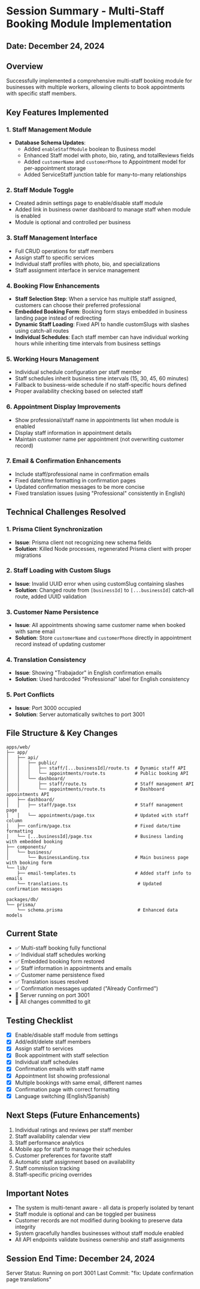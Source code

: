 # Session Summary - Multi-Staff Booking Module Implementation

## Date: December 24, 2024

## Overview
Successfully implemented a comprehensive multi-staff booking module for businesses with multiple workers, allowing clients to book appointments with specific staff members.

## Key Features Implemented

### 1. Staff Management Module
- **Database Schema Updates**:
  - Added `enableStaffModule` boolean to Business model
  - Enhanced Staff model with photo, bio, rating, and totalReviews fields
  - Added `customerName` and `customerPhone` to Appointment model for per-appointment storage
  - Added ServiceStaff junction table for many-to-many relationships

### 2. Staff Module Toggle
- Created admin settings page to enable/disable staff module
- Added link in business owner dashboard to manage staff when module is enabled
- Module is optional and controlled per business

### 3. Staff Management Interface
- Full CRUD operations for staff members
- Assign staff to specific services
- Individual staff profiles with photo, bio, and specializations
- Staff assignment interface in service management

### 4. Booking Flow Enhancements
- **Staff Selection Step**: When a service has multiple staff assigned, customers can choose their preferred professional
- **Embedded Booking Form**: Booking form stays embedded in business landing page instead of redirecting
- **Dynamic Staff Loading**: Fixed API to handle customSlugs with slashes using catch-all routes
- **Individual Schedules**: Each staff member can have individual working hours while inheriting time intervals from business settings

### 5. Working Hours Management
- Individual schedule configuration per staff member
- Staff schedules inherit business time intervals (15, 30, 45, 60 minutes)
- Fallback to business-wide schedule if no staff-specific hours defined
- Proper availability checking based on selected staff

### 6. Appointment Display Improvements
- Show professional/staff name in appointments list when module is enabled
- Display staff information in appointment details
- Maintain customer name per appointment (not overwriting customer record)

### 7. Email & Confirmation Enhancements
- Include staff/professional name in confirmation emails
- Fixed date/time formatting in confirmation pages
- Updated confirmation messages to be more concise
- Fixed translation issues (using "Professional" consistently in English)

## Technical Challenges Resolved

### 1. Prisma Client Synchronization
- **Issue**: Prisma client not recognizing new schema fields
- **Solution**: Killed Node processes, regenerated Prisma client with proper migrations

### 2. Staff Loading with Custom Slugs
- **Issue**: Invalid UUID error when using customSlug containing slashes
- **Solution**: Changed route from `[businessId]` to `[...businessId]` catch-all route, added UUID validation

### 3. Customer Name Persistence
- **Issue**: All appointments showing same customer name when booked with same email
- **Solution**: Store `customerName` and `customerPhone` directly in appointment record instead of updating customer

### 4. Translation Consistency
- **Issue**: Showing "Trabajador" in English confirmation emails
- **Solution**: Used hardcoded "Professional" label for English consistency

### 5. Port Conflicts
- **Issue**: Port 3000 occupied
- **Solution**: Server automatically switches to port 3001

## File Structure & Key Changes

```
apps/web/
├── app/
│   ├── api/
│   │   ├── public/
│   │   │   ├── staff/[...businessId]/route.ts  # Dynamic staff API
│   │   │   └── appointments/route.ts           # Public booking API
│   │   └── dashboard/
│   │       ├── staff/route.ts                  # Staff management API
│   │       └── appointments/route.ts           # Dashboard appointments API
│   ├── dashboard/
│   │   ├── staff/page.tsx                      # Staff management page
│   │   └── appointments/page.tsx               # Updated with staff column
│   ├── confirm/page.tsx                        # Fixed date/time formatting
│   └── [...businessId]/page.tsx                # Business landing with embedded booking
├── components/
│   └── business/
│       └── BusinessLanding.tsx                 # Main business page with booking form
└── lib/
    ├── email-templates.ts                      # Added staff info to emails
    └── translations.ts                          # Updated confirmation messages

packages/db/
└── prisma/
    └── schema.prisma                            # Enhanced data models
```

## Current State
- ✅ Multi-staff booking fully functional
- ✅ Individual staff schedules working
- ✅ Embedded booking form restored
- ✅ Staff information in appointments and emails
- ✅ Customer name persistence fixed
- ✅ Translation issues resolved
- ✅ Confirmation messages updated ("Already Confirmed")
- 🚀 Server running on port 3001
- 📝 All changes committed to git

## Testing Checklist
- [x] Enable/disable staff module from settings
- [x] Add/edit/delete staff members
- [x] Assign staff to services
- [x] Book appointment with staff selection
- [x] Individual staff schedules
- [x] Confirmation emails with staff name
- [x] Appointment list showing professional
- [x] Multiple bookings with same email, different names
- [x] Confirmation page with correct formatting
- [x] Language switching (English/Spanish)

## Next Steps (Future Enhancements)
1. Individual ratings and reviews per staff member
2. Staff availability calendar view
3. Staff performance analytics
4. Mobile app for staff to manage their schedules
5. Customer preferences for favorite staff
6. Automatic staff assignment based on availability
7. Staff commission tracking
8. Staff-specific pricing overrides

## Important Notes
- The system is multi-tenant aware - all data is properly isolated by tenant
- Staff module is optional and can be toggled per business
- Customer records are not modified during booking to preserve data integrity
- System gracefully handles businesses without staff module enabled
- All API endpoints validate business ownership and staff assignments

## Session End Time: December 24, 2024
Server Status: Running on port 3001
Last Commit: "fix: Update confirmation page translations"